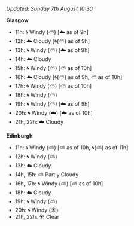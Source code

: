 *Updated: Sunday 7th August 10:30*

**Glasgow**

* 11h: :cyclone: Windy (:partly_sunny:) [:cloud: as of 9h]
* 12h: :cloud: Cloudy [:cyclone:(:partly_sunny:) as of 9h]
* 13h: :cyclone: Windy (:partly_sunny:) [:cloud: as of 9h]
* 14h: :cloud: Cloudy
* 15h: :cyclone: Windy (:partly_sunny:) [:partly_sunny: as of 10h]
* 16h: :cloud: Cloudy [:cyclone:(:partly_sunny:) as of 9h, :partly_sunny: as of 10h]
* 17h: :cyclone: Windy (:partly_sunny:) [:partly_sunny: as of 10h]
* 18h: :cyclone: Windy (:partly_sunny:)
* 19h: :cyclone: Windy (:partly_sunny:) [:cloud: as of 9h]
* 20h: :cyclone: Windy (:cloud:) [:cloud: as of 10h]
* 21h, 22h: :cloud: Cloudy

**Edinburgh**

* 11h: :cyclone: Windy (:partly_sunny:) [:partly_sunny: as of 10h, :cyclone:(:partly_sunny:) as of 11h]
* 12h: :cyclone: Windy (:partly_sunny:)
* 13h: :cloud: Cloudy
* 14h, 15h: :partly_sunny: Partly Cloudy
* 16h, 17h: :cyclone: Windy (:partly_sunny:) [:partly_sunny: as of 10h]
* 18h: :cloud: Cloudy
* 19h: :cyclone: Windy (:partly_sunny:)
* 20h: :cyclone: Windy (:sunny:)
* 21h, 22h: :sunny: Clear

